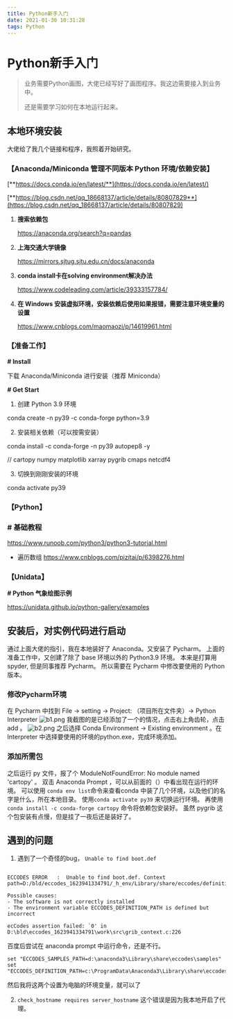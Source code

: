 ```yaml
---
title: Python新手入门
date: 2021-01-30 10:31:28
tags: Python
---
```


# Python新手入门

> 业务需要Python画图，大佬已经写好了画图程序。我这边需要接入到业务中。
>
> 还是需要学习如何在本地运行起来。

## 本地环境安装

大佬给了我几个链接和程序，我照着开始研究。

### **【Anaconda/Miniconda 管理不同版本 Python 环境/依赖安装**】

   [**https://docs.conda.io/en/latest/**](https://docs.conda.io/en/latest/)

   [**https://blog.csdn.net/qq_18668137/article/details/80807829**](https://blog.csdn.net/qq_18668137/article/details/80807829)

1. **搜索依赖包**

   https://anaconda.org/search?q=pandas

2. **上海交通大学镜像**

   https://mirrors.sjtug.sjtu.edu.cn/docs/anaconda

3. **conda install卡在solving environment解决办法**

   https://www.codeleading.com/article/39333157784/

4. **在 Windows 安装虚拟环境，安装依赖后使用如果报错，需要注意环境变量的设置**

   https://www.cnblogs.com/maomaozi/p/14619961.html

### **【准备工作】**

   **# Install**

   下载 Anaconda/Miniconda 进行安装（推荐 Miniconda）

   **# Get Start**

   1. 创建 Python 3.9 环境

   conda create -n py39 -c conda-forge python=3.9

   2. 安装相关依赖（可以按需安装）

   conda install -c conda-forge -n py39 autopep8 -y

   // cartopy numpy matplotlib xarray pygrib cmaps netcdf4

   3. 切换到刚刚安装的环境

   conda activate py39

### **【Python】**

### **# 基础教程**

https://www.runoob.com/python3/python3-tutorial.html

- 遍历数组 https://www.cnblogs.com/pizitai/p/6398276.html

### **【Unidata】**

**# Python 气象绘图示例**

https://unidata.github.io/python-gallery/examples

## 安装后，对实例代码进行启动
通过上面大佬的指引，我在本地装好了 Anaconda。又安装了 Pycharm。
上面的准备工作中，又创建了除了 base 环境以外的 Python3.9 环境。
本来是打算用 spyder, 但是同事推荐 Pycharm。
所以需要在 Pycharm 中修改要使用的 Python 版本。
### 修改Pycharm环境
在 Pycharm 中找到 File -> setting -> Project: （项目所在文件夹）-> Python Interpreter
![b1.png](b1.png)
我截图的是已经添加了一个的情况，点击右上角齿轮，点击 add 。
![b2.png](b2.png)
之后选择 Conda Environment -> Existing environment 。在Interpreter 中选择要使用的环境的python.exe，完成环境添加。

### 添加所需包
之后运行 py 文件，报了个 ModuleNotFoundError: No module named 'cartopy' 。
双击 Anaconda Prompt ，可以从前面的（）中看出现在运行的环境。
可以使用 `conda env list`命令来查看conda 中装了几个环境，以及他们的名字是什么，所在本地目录。
使用`conda activate py39` 来切换运行环境。
再使用`conda install -c conda-forge cartopy` 命令将依赖包安装好。
虽然 pygrib 这个包安装有点慢，但是挂了一夜后还是装好了。

## 遇到的问题
1. 遇到了一个奇怪的bug， `Unable to find boot.def`
```

ECCODES ERROR   :  Unable to find boot.def. Context path=D:/bld/eccodes_1623941334791/_h_env/Library/share/eccodes/definitions

Possible causes:
- The software is not correctly installed
- The environment variable ECCODES_DEFINITION_PATH is defined but incorrect

ecCodes assertion failed: `0' in D:\bld\eccodes_1623941334791\work\src\grib_context.c:226
```
百度后尝试在 anaconda prompt 中运行命令，还是不行。
```
set "ECCODES_SAMPLES_PATH=d:\anaconda3\Library\share\eccodes\samples"
set "ECCODES_DEFINITION_PATH=c:\ProgramData\Anaconda3\Library\share\eccodes\definitions"
```
然后我将这两个设置为电脑的环境变量，就可以了

2. `check_hostname requires server_hostname` 这个错误是因为我本地开启了代理。
